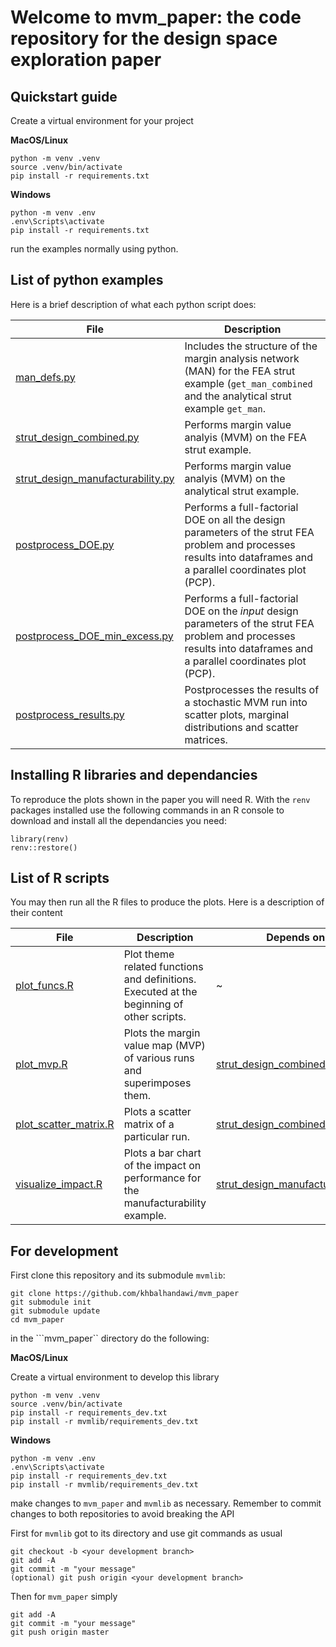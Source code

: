 # Welcome to mvm_paper: the code repository for the design space exploration paper

## Quickstart guide

Create a virtual environment for your project

**MacOS/Linux**

```
python -m venv .venv
source .venv/bin/activate
pip install -r requirements.txt
```

**Windows**
```
python -m venv .env
.env\Scripts\activate
pip install -r requirements.txt
```

run the examples normally using python.

## List of python examples

Here is a brief description of what each python script does:

|**File**                                                   |  **Description** |
|-----------------------------------------------------------|------------------|
|[man_defs.py](man_defs.py)|Includes the structure of the margin analysis network (MAN) for the FEA strut example (`get_man_combined` and the analytical strut example `get_man`.|
|[strut_design_combined.py](strut_design_combined.py)|Performs margin value analyis (MVM) on the FEA strut example.|
|[strut_design_manufacturability.py](strut_design_manufacturability.py)|Performs margin value analyis (MVM) on the analytical strut example. |
|[postprocess_DOE.py](postprocess_DOE.py)|Performs a full-factorial DOE on all the design parameters of the strut FEA problem and processes results into dataframes and a parallel coordinates plot (PCP).|
|[postprocess_DOE_min_excess.py](postprocess_DOE_min_excess.py)|Performs a full-factorial DOE on the *input* design parameters of the strut FEA problem and processes results into dataframes and a parallel coordinates plot (PCP).|
|[postprocess_results.py](postprocess_results.py)|Postprocesses the results of a stochastic MVM run into scatter plots, marginal distributions and scatter matrices.|

## Installing R libraries and dependancies

To reproduce the plots shown in the paper you will need R. With the `renv` packages installed use the following commands in an R console to download and install all the dependancies you need:

```
library(renv)
renv::restore()
```

## List of R scripts

You may then run all the R files to produce the plots. Here is a description of their content

|**File**                                                   |  **Description** |  **Depends on** |
|-----------------------------------------------------------|------------------|-----------------|
|[plot_funcs.R](plot_funcs.R)|Plot theme related functions and definitions. Executed at the beginning of other scripts.|~|
|[plot_mvp.R](plot_mvp.R)|Plots the margin value map (MVP) of various runs and superimposes them.|[strut_design_combined.py](strut_design_combined.py)|
|[plot_scatter_matrix.R](plot_scatter_matrix.R)|Plots a scatter matrix of a particular run.|[strut_design_combined.py](strut_design_combined.py)|
|[visualize_impact.R](visualize_impact.R)|Plots a bar chart of the impact on performance for the manufacturability example.|[strut_design_manufacturability.py](strut_design_manufacturability.py)|

## For development

First clone this repository and its submodule ``mvmlib``:

```
git clone https://github.com/khbalhandawi/mvm_paper
git submodule init
git submodule update
cd mvm_paper
```

in the ```mvm_paper`` directory do the following:

**MacOS/Linux**

Create a virtual environment to develop this library

```
python -m venv .venv
source .venv/bin/activate
pip install -r requirements_dev.txt
pip install -r mvmlib/requirements_dev.txt
```

**Windows**
```
python -m venv .env
.env\Scripts\activate
pip install -r requirements_dev.txt
pip install -r mvmlib/requirements_dev.txt
```

make changes to ``mvm_paper`` and ``mvmlib`` as necessary. Remember to commit changes to both repositories to avoid breaking the API

First for ``mvmlib`` got to its directory and use git commands as usual
```
git checkout -b <your development branch>
git add -A
git commit -m "your message"
(optional) git push origin <your development branch>
```

Then for ``mvm_paper`` simply
```
git add -A
git commit -m "your message"
git push origin master
```